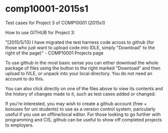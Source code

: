 # comp10001-2015s1
Test cases for Project 3 of COMP10001 (2015s1)

How to use GITHUB for Project 3:

"[2015/5/13] I have migrated the test harness code across to github (for those who just want to upload code into IDLE, simply "Download" to the right of the page)" - COMP10001 Projects page

To use github in the most basic sense you can either download the whole package of files using the button to the right marked "Download" and then upload to IVLE, or unpack into your local directory. You do not need an account to do this.

You can also click directly on one of the files above to view its contents and the history of changes made to it, such as test cases added or changed.

If you're interested, you may wish to create a github account (free + bonuses for uni students) to use as a version control system, paricularly useful if you use an offline/local editor. For those looking to go further with programming and CIS, github can be useful to show off completed projects to employers.
